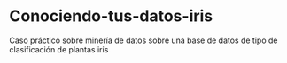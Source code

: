 # Conociendo-tus-datos-iris
Caso práctico sobre minería de datos sobre una base de datos de tipo de clasificación de plantas iris
